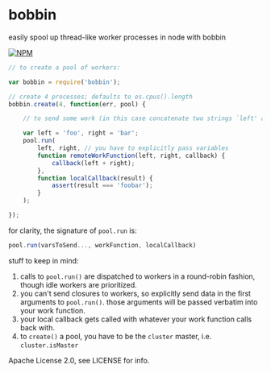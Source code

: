 # bobbin
easily spool up thread-like worker processes in node with bobbin

[![NPM](https://nodei.co/npm/bobbin.png?compact=true)](https://nodei.co/npm/bobbin/)

```javascript
// to create a pool of workers:

var bobbin = require('bobbin');

// create 4 processes; defaults to os.cpus().length
bobbin.create(4, function(err, pool) {

	// to send some work (in this case concatenate two strings `left' and `right'):

	var left = 'foo', right = 'bar';
	pool.run(
		left, right, // you have to explicitly pass variables
		function remoteWorkFunction(left, right, callback) {
	    	callback(left + right);
	    },
	    function localCallback(result) {
	    	assert(result === 'foobar');
	    }
	);

});
```

for clarity, the signature of `pool.run` is:

```javascript
pool.run(varsToSend..., workFunction, localCallback)
```

stuff to keep in mind:

1. calls to `pool.run()` are dispatched to workers in a round-robin fashion, though idle workers are prioritized.
2. you can't send closures to workers, so explicitly send data in the first arguments to `pool.run()`. those arguments will be passed verbatim into your work function.
3. your local callback gets called with whatever your work function calls back with.
4. to `create()` a pool, you have to be the `cluster` master, i.e. `cluster.isMaster`

Apache License 2.0, see LICENSE for info.

